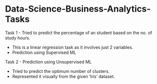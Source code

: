 # Data-Science-Business-Analytics-Tasks
Task 1 - Tried to predict the percentage of an student based on the no. of study hours.
  - This is a linear regression task as it involves just 2 variables.
  - Prediction using Supervised ML
  
Task 2 - Prediction using Unsupervised ML
  - Tried to predict the optimum number of clusters.
  - Represented it visually from the given ‘Iris’ dataset.
